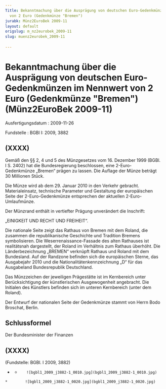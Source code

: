 ```yaml
---
Title: Bekanntmachung über die Ausprägung von deutschen Euro-Gedenkmünzen im Nennwert
  von 2 Euro (Gedenkmünze "Bremen")
jurabk: Münz2EuroBek 2009-11
layout: default
origslug: m_nz2eurobek_2009-11
slug: muenz2eurobek_2009-11

---
```


# Bekanntmachung über die Ausprägung von deutschen Euro-Gedenkmünzen im Nennwert von 2 Euro (Gedenkmünze "Bremen") (Münz2EuroBek 2009-11)

Ausfertigungsdatum
:   2009-11-26

Fundstelle
:   BGBl I: 2009, 3882


## (XXXX)

Gemäß den §§ 2, 4 und 5 des Münzgesetzes vom 16. Dezember 1999 (BGBl.
I S. 2402) hat die Bundesregierung beschlossen, eine 2-Euro-
Gedenkmünze „Bremen“ prägen zu lassen. Die Auflage der Münze beträgt
30 Millionen Stück.

Die Münze wird ab dem 29. Januar 2010 in den Verkehr gebracht.
Materialeinsatz, technische Parameter und Gestaltung der europäischen
Seite der 2-Euro-Gedenkmünze entsprechen der aktuellen 2-Euro-
Umlaufmünze.

Der Münzrand enthält in vertiefter Prägung unverändert die Inschrift:

„EINIGKEIT UND RECHT UND FREIHEIT“.

Die nationale Seite zeigt das Rathaus von Bremen mit dem Roland, die
zusammen die republikanische Geschichte und Tradition Bremens
symbolisieren. Die Weserrenaissance-Fassade des alten Rathauses ist
realitätsnah dargestellt, der Roland im Verhältnis zum Rathaus
überhöht. Die Länderbezeichnung „BREMEN“ verknüpft Rathaus und Roland
mit dem Bundesland. Auf der Randzone befinden sich die europäischen
Sterne, das Ausgabejahr 2010 und die Nationalitätenkennzeichnung „D“
für das Ausgabeland Bundesrepublik Deutschland.

Das Münzzeichen der jeweiligen Prägestätte ist im Kernbereich unter
Berücksichtigung der künstlerischen Ausgewogenheit angebracht. Die
Initialen des Künstlers befinden sich im unteren Kernbereich (unter
dem Roland).

Der Entwurf der nationalen Seite der Gedenkmünze stammt von Herrn Bodo
Broschat, Berlin.


## Schlussformel

Der Bundesminister der Finanzen


## (XXXX)

(Fundstelle: BGBl. I 2009, 3882)

*    *        ![bgbl1_2009_j3882-1_0010.jpg](bgbl1_2009_j3882-1_0010.jpg)
    *        ![bgbl1_2009_j3882-1_0020.jpg](bgbl1_2009_j3882-1_0020.jpg)


